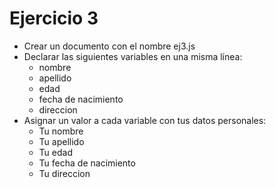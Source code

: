 # Ejercicio 3

- Crear un documento con el nombre ej3.js
- Declarar las siguientes variables en una misma línea:
  - nombre
  - apellido
  - edad
  - fecha de nacimiento
  - direccion
- Asignar un valor a cada variable con tus datos personales:
  - Tu nombre
  - Tu apellido
  - Tu edad
  - Tu fecha de nacimiento
  - Tu direccion